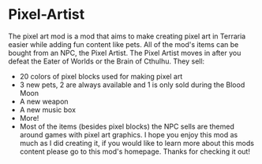 # Pixel-Artist
The pixel art mod is a mod that aims to make creating pixel art in Terraria easier while adding fun content like pets. All of the mod's items can be bought from an NPC, the Pixel Artist. The Pixel Artist moves in after you defeat the Eater of Worlds or the Brain of Cthulhu. 
They sell: 
- 20 colors of pixel blocks used for making pixel art 
- 3 new pets, 2 are always available and 1 is only sold during the Blood Moon 
- A new weapon 
- A new music box
- More!
- Most of the items (besides pixel blocks) the NPC sells are themed around games with pixel art graphics.  I hope you enjoy this mod as much as I did creating it, if you would like to learn more about this mods content please go to this mod's homepage. Thanks for checking it out!
